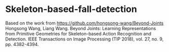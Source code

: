 # Skeleton-based-fall-detection

Based on the work from https://github.com/hongsong-wang/Beyond-Joints
Hongsong Wang, Liang Wang. Beyond Joints: Learning Representations from Primitive Geometries for Skeleton-based Action Recognition and Detection. IEEE Transactions on Image Processing (TIP 2018), vol. 27, no. 9, pp. 4382-4394.
